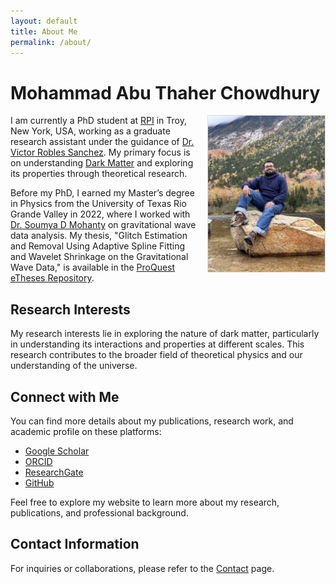 ```yaml
---
layout: default
title: About Me
permalink: /about/
---
```


# Mohammad Abu Thaher Chowdhury

<img src="./assets/Me.jpg" height="250px" style="float: right; margin-left: 15px; border: 1px solid #ddd;">

I am currently a PhD student at [RPI](https://www.rpi.edu/) in Troy, New York, USA, working as a graduate research assistant under the guidance of [Dr. Victor Robles Sanchez](https://sites.google.com/yale.edu/vrobles/home). My primary focus is on understanding [Dark Matter](https://en.wikipedia.org/wiki/Dark_matter) and exploring its properties through theoretical research.

Before my PhD, I earned my Master’s degree in Physics from the University of Texas Rio Grande Valley in 2022, where I worked with [Dr. Soumya D Mohanty](https://scholar.google.com/citations?user=C2xWWFsAAAAJ&hl=en) on gravitational wave data analysis. My thesis, "Glitch Estimation and Removal Using Adaptive Spline Fitting and Wavelet Shrinkage on the Gravitational Wave Data," is available in the [ProQuest eTheses Repository](https://www.proquest.com/docview/2801919094?pq-origsite=gscholar&fromopenview=true&sourcetype=Dissertations%20&%20Theses).

## Research Interests
My research interests lie in exploring the nature of dark matter, particularly in understanding its interactions and properties at different scales. This research contributes to the broader field of theoretical physics and our understanding of the universe.

## Connect with Me

You can find more details about my publications, research work, and academic profile on these platforms:

- [Google Scholar](https://scholar.google.com/citations?user=your-google-scholar-id)
- [ORCID](https://orcid.org/your-orcid-id)
- [ResearchGate](https://www.researchgate.net/profile/your-profile-id)
- [GitHub](https://github.com/your-username)

Feel free to explore my website to learn more about my research, publications, and professional background. 

## Contact Information
For inquiries or collaborations, please refer to the [Contact](/contact/) page.
